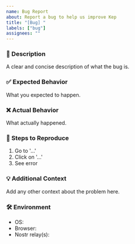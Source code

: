 ```yaml
---
name: Bug Report
about: Report a bug to help us improve Kep
title: "[Bug] "
labels: ["bug"]
assignees: ""
---
```


### 📄 Description

A clear and concise description of what the bug is.

### ✅ Expected Behavior

What you expected to happen.

### ❌ Actual Behavior

What actually happened.

### 🧪 Steps to Reproduce

1. Go to '...'
2. Click on '...'
3. See error

### 💡 Additional Context

Add any other context about the problem here.

### 🛠 Environment

- OS:
- Browser:
- Nostr relay(s):

